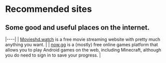 # Recommended sites
## Some good and useful places on the internet.
|----|
| [Movieshd.watch](https://movieshd.watch/) is a free movie streaming website with pretty much anything you want. |
| [now.gg](https://now.gg/) is a (mostly) free online games platform that allows you to play Android games on the web, including Minecraft, although you do need to sign in to save your progress. |
